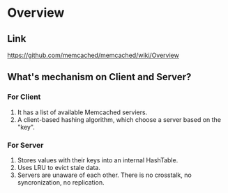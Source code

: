 # Overview

## Link
https://github.com/memcached/memcached/wiki/Overview

## What's mechanism on Client and Server?

### For Client
1. It has a list of available Memcached serviers.
2. A client-based hashing algorithm, which choose a server based on the "key".

### For Server
1. Stores values with their keys into an internal HashTable.
2. Uses LRU to evict stale data.
3. Servers are unaware of each other. There is no crosstalk, no syncronization, no replication.

